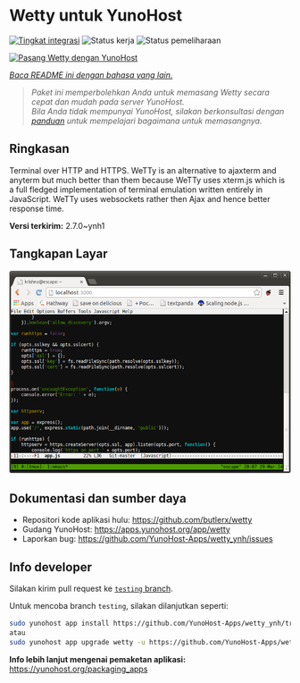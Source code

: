 <!--
N.B.: README ini dibuat secara otomatis oleh <https://github.com/YunoHost/apps/tree/master/tools/readme_generator>
Ini TIDAK boleh diedit dengan tangan.
-->

# Wetty untuk YunoHost

[![Tingkat integrasi](https://dash.yunohost.org/integration/wetty.svg)](https://ci-apps.yunohost.org/ci/apps/wetty/) ![Status kerja](https://ci-apps.yunohost.org/ci/badges/wetty.status.svg) ![Status pemeliharaan](https://ci-apps.yunohost.org/ci/badges/wetty.maintain.svg)

[![Pasang Wetty dengan YunoHost](https://install-app.yunohost.org/install-with-yunohost.svg)](https://install-app.yunohost.org/?app=wetty)

*[Baca README ini dengan bahasa yang lain.](./ALL_README.md)*

> *Paket ini memperbolehkan Anda untuk memasang Wetty secara cepat dan mudah pada server YunoHost.*  
> *Bila Anda tidak mempunyai YunoHost, silakan berkonsultasi dengan [panduan](https://yunohost.org/install) untuk mempelajari bagaimana untuk memasangnya.*

## Ringkasan

Terminal over HTTP and HTTPS. WeTTy is an alternative to ajaxterm and anyterm but much better than them because WeTTy uses xterm.js which is a full fledged implementation of terminal emulation written entirely in JavaScript. WeTTy uses websockets rather then Ajax and hence better response time.


**Versi terkirim:** 2.7.0~ynh1

## Tangkapan Layar

![Tangkapan Layar pada Wetty](./doc/screenshots/terminal.png)

## Dokumentasi dan sumber daya

- Repositori kode aplikasi hulu: <https://github.com/butlerx/wetty>
- Gudang YunoHost: <https://apps.yunohost.org/app/wetty>
- Laporkan bug: <https://github.com/YunoHost-Apps/wetty_ynh/issues>

## Info developer

Silakan kirim pull request ke [`testing` branch](https://github.com/YunoHost-Apps/wetty_ynh/tree/testing).

Untuk mencoba branch `testing`, silakan dilanjutkan seperti:

```bash
sudo yunohost app install https://github.com/YunoHost-Apps/wetty_ynh/tree/testing --debug
atau
sudo yunohost app upgrade wetty -u https://github.com/YunoHost-Apps/wetty_ynh/tree/testing --debug
```

**Info lebih lanjut mengenai pemaketan aplikasi:** <https://yunohost.org/packaging_apps>
